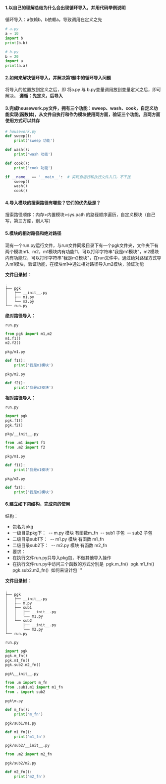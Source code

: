 #### 1.以自己的理解总结为什么会出现循环导入，并用代码举例说明

循环导入：a依赖b，b依赖a，导致调用在定义之先

```python
# a.py
a = 10
import b
print(b.b)
```

```python
# b.py
b = 20
import a 
print(a.a)
```

#### 2.如何来解决循环导入，并解决第1题中的循环导入问题

将导入的位置放到定义之后，即 将a.py  与 b.py变量调用放到变量定义之后，即可解决。
**遵循：先定义，后导入**

#### 3.完成housework.py文件，拥有三个功能：sweep、wash、cook，自定义功能实现(函数体)，从文件自执行和作为模块使用两方面，验证三个功能，且两方面使用方式可以共存

```python
# housework.py
def sweep():
    print('sweep 功能')

def wash():
    print('wash 功能')

def cook():
    print('cook 功能')

if __name__ == '__main__':  # 实现自运行和执行文件入口，不干扰
    sweep()
    wash()
    cook()
```

#### 4.导入模块的搜索路径有哪些？它们的优先级是？

搜索路径顺序：内存>内置模块>sys.path 的路径顺序遍历，自定义模块（自己写，第三方库，别人写）

#### 5.模块的相对路径和绝对路径
现有一个run.py运行文件，与run文件同级目录下有一个pgk文件夹，文件夹下有两个模块m1、m2，m1模块内有功能f1，可以打印字符串"我是m1模块"，m2模块内有功能f2，可以打印字符串"我是m2模块"，在run文件中，通过绝对路径方式导入m1模块，验证功能，在模块m1中通过相对路径导入m2模块，验证功能

**文件目录树：**

```shell
.
├── pgk
│   ├── __init__.py
│   ├── m1.py
│   └── m2.py
└── run.py
```

**绝对路径导入：**

`run.py`

```python
from pgk import m1,m2
m1.f1()
m2.f2()
```
`pkg/m1.py`

```python
def f1():
    print('我是m1模块')
```
`pkg/m2.py`

```python
def f2():
    print('我是m2模块')
```

**相对路径导入：**

`run.py`

```python
import pgk
pgk.f1()
pgk.f2()
```

`pkg/__init__.py`

```python
from .m1 import f1
from .m2 import f2
```

`pkg/m1.py`

```python
def f1():
    print('我是m1模块')
```

`pkg/m2.py`

```python
def f2():
    print('我是m2模块')
```




#### 6.建立如下包结构，完成包的使用

结构：

- 包名为pkg
- 一级目录pkg下：
  ​		-- m.py 模块 有函数m_fn
  ​		-- sub1 子包
  ​		-- sub2 子包
-   二级目录sub1下：
  ​		-- m1.py 模块 有函数 m1_fn
-   二级目录sub2下：
  ​		-- m2.py 模块 有函数 m2_fn
-  要求：
  -  在执行文件run.py只导入pkg包，不做其他导入操作
  -  在执行文件run.py中访问三个函数的方式分别是
  	​		pgk.m_fn()
  	​		pgk.m1_fn()
  	​		pgk.sub2.m2_fn()
  	​	如何来设计包
  '''

**文件目录树：**

```shell
.
├── pgk
│   ├── __init__.py
│   ├── m.py
│   ├── sub1
│   │   ├── __init__.py
│   │   └── m1.py
│   └── sub2
│       ├── __init__.py
│       └── m2.py
└── run.py
```

`run.py`

```python
import pgk
pgk.m_fn()
pgk.m1_fn()
pgk.sub2.m2_fn()
```

`pgk\__init__.py`

```python
from .m import m_fn
from .sub1.m1 import m1_fn
from . import sub2
```

`pgk\m.py`

```python
def m_fn():
    print('m_fn')
```

`pgk/sub1/m1.py`

```python
def m1_fn():
    print('m1_fn')
```
`pgk/sub2/__init__.py`

```python
from .m2 import m2_fn
```


`pgk/sub2/m2.py`

```python
def m2_fn():
    print('m2_fn')
```

